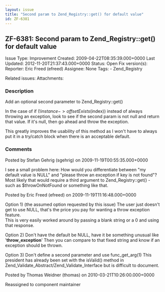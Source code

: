 ```yaml
---
layout: issue
title: "Second param to Zend_Registry::get() for default value"
id: ZF-6381
---
```


ZF-6381: Second param to Zend\_Registry::get() for default value
----------------------------------------------------------------

 Issue Type: Improvement Created: 2009-04-22T08:35:39.000+0000 Last Updated: 2012-11-20T21:37:43.000+0000 Status: Open Fix version(s): 
 Reporter:  Eric Freed (efreed)  Assignee:  None  Tags: - Zend\_Registry
 
 Related issues: 
 Attachments: 
### Description

Add an optional second parameter to Zend\_Registry::get()

In the case of if (!$instance->offsetExists($index)) instead of always throwing an exception, look to see if the second param is not null and return that value. If it's null, then go ahead and throw the exception.

This greatly improves the usability of this method as I won't have to always put it in a try/catch block when there is an acceptable default.

 

 

### Comments

Posted by Stefan Gehrig (sgehrig) on 2009-11-19T00:55:35.000+0000

I see a small problem here: How would you differentiate between "my default value is NULL" and "please throw an exception if key is not found"? Most likely that would require a third argument to Zend\_Registry::get() - such as $throwOnNotFound or something like that.

 

 

Posted by Eric Freed (efreed) on 2009-11-19T11:16:48.000+0000

Option 1) (the assumed option requested by this issue) The user just doesn't get to use NULL, that's the price you pay for wanting a throw exception feature.  
 This is very easily worked around by passing a blank string or a 0 and using that response.

Option 2) Don't have the default be NULL, have it be something unusual like '**throw\_exception**' Then you can compare to that fixed string and know if an exception should be thrown.

Option 3) Don't define a second parameter and use func\_get\_arg(1) This president has already been set with the isValid() method in Zend\_Validate\_Abstract/Zend\_Validate\_Interface but is difficult to document.

 

 

Posted by Thomas Weidner (thomas) on 2010-03-21T10:26:00.000+0000

Reassigned to component maintainer

 

 